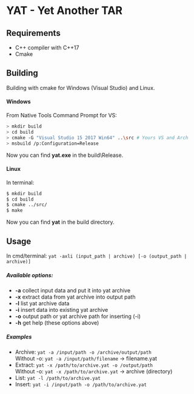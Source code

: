# YAT - Yet Another TAR

## Requirements
- C++ compiler with C++17
- Cmake

## Building
Building with cmake for Windows (Visual Studio) and Linux.

#### Windows
From Native Tools Command Prompt for VS:
```sh
> mkdir build
> cd build
> cmake -G "Visual Studio 15 2017 Win64" ..\src # Yours VS and Arch
> msbuild /p:Configuration=Release
```
Now you can find **yat.exe** in the build\\Release.

#### Linux
In terminal:
```sh
$ mkdir build
$ cd build
$ cmake ../src/
$ make
```
Now you can find **yat** in the build directory.

## Usage
In cmd/terminal:
 `yat -axli (input_path | archive) [-o (output_path | archive)]`

##### Available options:
 - **-a**   collect input data and put it into yat archive
 - **-x**   extract data from yat archive into output path
 - **-l**   list yat archive data
 - **-i**   insert data into existing yat archive
 - **-o**   output path or yat archive path for inserting (-i)
 - **-h**   get help (these options above)

##### Examples
 - Archive: `yat -a /input/path -o /archive/output/path`  
Without -o: `yat -a /input/path/filename` -> filename.yat
 - Extract: `yat -x /path/to/archive.yat -o /output/path`  
Without -o: `yat -x /path/to/archive.yat` -> archive (directory)
 - List: `yat -l /path/to/archive.yat`
 - Insert: `yat -i /input/path -o /path/to/archive.yat`
